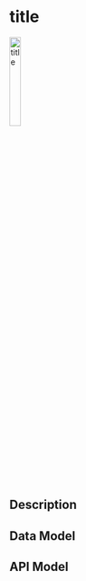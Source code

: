 # title

<img src="https://res.cloudinary.com/rick-rick-torrellas/image/upload/v1630108188/icons/blood-test_e9uadr.svg" alt="title" width="20%">

## Description

## Data Model

## API Model
